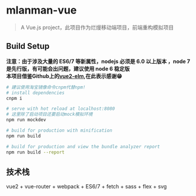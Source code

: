 # mlanman-vue

> A Vue.js project，此项目作为烂熳移动端项目，前端重构模拟项目

## Build Setup
**注意：由于涉及大量的 ES6/7 等新属性，nodejs 必须是 6.0 以上版本 ，node 7 是先行版，有可能会出问题，建议使用 node 6 稳定版  
本项目借鉴Github上的[vue2-elm](https://github.com/bailicangdu/vue2-elm),在此表示感谢😁**
``` bash
# 建议使用淘宝镜像命令cnpm代替npm!
# install dependencies
cnpm i

# serve with hot reload at localhost:8080
# 这里除了启动项目还要启动mock模拟环境
npm run mockdev

# build for production with minification
npm run build

# build for production and view the bundle analyzer report
npm run build --report
```
## 技术栈
vue2 + vue-router + webpack + ES6/7 + fetch + sass + flex + svg
